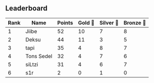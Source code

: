 ## Leaderboard

| Rank | Name      | Points | Gold 🥇 | Silver 🥈 | Bronze 🥉 |
|------|-----------|--------|--------|-----------|----------|
| 1    | Jiibe     | 52     | 10     | 7         | 8        |
| 2    | Deksu     | 44     | 11     | 3         | 5        |
| 3    | tapi      | 35     | 4      | 8         | 7        |
| 4    | Tons Sedel| 32     | 4      | 7         | 6        |
| 5    | siLtzi    | 31     | 4      | 6         | 7        |
| 6    | s1r       | 2      | 0      | 1         | 0        |
